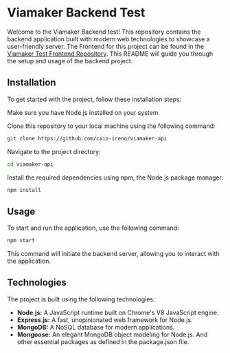 # Viamaker Backend Test

Welcome to the Viamaker Backend test! This repository contains the backend application built with modern web technologies to showcase a user-friendly server. The Frontend for this project can be found in the [Viamaker Test Frontend Repository](https://github.com/caio-ireno/viamaker-web). This README will guide you through the setup and usage of the backend project.

## Installation

To get started with the project, follow these installation steps:

Make sure you have Node.js installed on your system.

Clone this repository to your local machine using the following command:

```bash
git clone https://github.com/caio-ireno/viamaker-api
```

Navigate to the project directory:

```bash
cd viamaker-api
```

Install the required dependencies using npm, the Node.js package manager:

```bash
npm install
```

## Usage

To start and run the application, use the following command:

```bash
npm start
```

This command will initiate the backend server, allowing you to interact with the application.

## Technologies

The project is built using the following technologies:

- **Node.js:** A JavaScript runtime built on Chrome's V8 JavaScript engine.
- **Express.js:** A fast, unopinionated web framework for Node.js.
- **MongoDB:** A NoSQL database for modern applications.
- **Mongoose:** An elegant MongoDB object modeling for Node.js.
  And other essential packages as defined in the package.json file.
